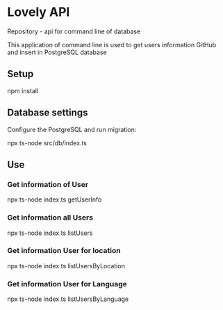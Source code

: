 # Lovely API 
Repository  - api  for command line of database 

This application of command  line is used to get users information GitHub and insert in PostgreSQL database

## Setup

npm install

## Database settings

Configure the  PostgreSQL and  run  migration:

npx ts-node src/db/index.ts

## Use

### Get information of User 

npx ts-node index.ts getUserInfo <username>

### Get information all Users

npx  ts-node index.ts listUsers

### Get information User for location

npx ts-node index.ts listUsersByLocation <location>

### Get information  User for Language

npx ts-node index.ts listUsersByLanguage <language>
